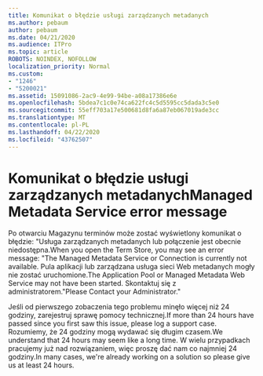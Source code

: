 ```yaml
---
title: Komunikat o błędzie usługi zarządzanych metadanych
ms.author: pebaum
author: pebaum
ms.date: 04/21/2020
ms.audience: ITPro
ms.topic: article
ROBOTS: NOINDEX, NOFOLLOW
localization_priority: Normal
ms.custom:
- "1246"
- "5200021"
ms.assetid: 15091086-2ac9-4e99-94be-a08a17386e6e
ms.openlocfilehash: 5bdea7c1c0e74ca622fc4c5d5595cc5dada3c5e0
ms.sourcegitcommit: 55eff703a17e500681d8fa6a87eb067019ade3cc
ms.translationtype: MT
ms.contentlocale: pl-PL
ms.lasthandoff: 04/22/2020
ms.locfileid: "43762507"
---
```

# <a name="managed-metadata-service-error-message"></a><span data-ttu-id="05941-102">Komunikat o błędzie usługi zarządzanych metadanych</span><span class="sxs-lookup"><span data-stu-id="05941-102">Managed Metadata Service error message</span></span>

<span data-ttu-id="05941-103">Po otwarciu Magazynu terminów może zostać wyświetlony komunikat o błędzie: "Usługa zarządzanych metadanych lub połączenie jest obecnie niedostępna.</span><span class="sxs-lookup"><span data-stu-id="05941-103">When you open the Term Store, you may see an error message: "The Managed Metadata Service or Connection is currently not available.</span></span> <span data-ttu-id="05941-104">Pula aplikacji lub zarządzana usługa sieci Web metadanych mogły nie zostać uruchomione.</span><span class="sxs-lookup"><span data-stu-id="05941-104">The Application Pool or Managed Metadata Web Service may not have been started.</span></span> <span data-ttu-id="05941-105">Skontaktuj się z administratorem."</span><span class="sxs-lookup"><span data-stu-id="05941-105">Please Contact your Administrator."</span></span>
  
<span data-ttu-id="05941-106">Jeśli od pierwszego zobaczenia tego problemu minęło więcej niż 24 godziny, zarejestruj sprawę pomocy technicznej.</span><span class="sxs-lookup"><span data-stu-id="05941-106">If more than 24 hours have passed since you first saw this issue, please log a support case.</span></span> <span data-ttu-id="05941-107">Rozumiemy, że 24 godziny mogą wydawać się długim czasem.</span><span class="sxs-lookup"><span data-stu-id="05941-107">We understand that 24 hours may seem like a long time.</span></span> <span data-ttu-id="05941-108">W wielu przypadkach pracujemy już nad rozwiązaniem, więc proszę dać nam co najmniej 24 godziny.</span><span class="sxs-lookup"><span data-stu-id="05941-108">In many cases, we're already working on a solution so please give us at least 24 hours.</span></span>
  